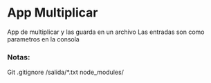 # App Multiplicar

App de multiplicar y las guarda en un archivo
Las entradas son como parametros en la consola

### Notas:
Git .gitignore
/salida/*.txt
node_modules/